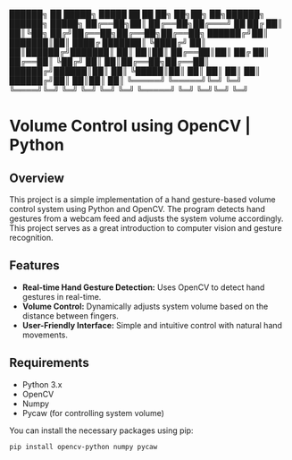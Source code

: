 ██████╗ ██      █████╗   █████ ██   ██     ██╗  ██╗██╗   ██╗██████╗ ██████╗  █████╗
██╔══██╗██║    ██╔══██╗██╔═══╝ ██  ██╔     ██║  ██║╚██╗ ██╔╝██╔══██╗██╔══██╗██╔══██╗
██████╔╝██║    ███████║██║     ████╔       ███████║ ╚████╔╝ ██║  ██║██████╔╝███████║
██║  ██║██║    ██╔══██║██║     ██╔ ██║     ██╔══██║  ╚██╔╝  ██║  ██║██╔══██╗██╔══██║
██████╔╝██████║██║  ██║ ╚█████║██║  ██║    ██║  ██║   ██║   ██████╔╝██║  ██║██║  ██║
╚═════╝ ╚═════╝╚═╝  ╚═╝  ╚════╝╚═╝  ╚═╝    ╚═╝  ╚═╝   ╚═╝   ╚═════╝ ╚═╝  ╚═╝╚═╝  ╚═╝


# Volume Control using OpenCV | Python

## Overview

This project is a simple implementation of a hand gesture-based volume control system using Python and OpenCV. The program detects hand gestures from a webcam feed and adjusts the system volume accordingly. This project serves as a great introduction to computer vision and gesture recognition.

## Features

- **Real-time Hand Gesture Detection:** Uses OpenCV to detect hand gestures in real-time.
- **Volume Control:** Dynamically adjusts system volume based on the distance between fingers.
- **User-Friendly Interface:** Simple and intuitive control with natural hand movements.

## Requirements

- Python 3.x
- OpenCV
- Numpy
- Pycaw (for controlling system volume)

You can install the necessary packages using pip:

```bash
pip install opencv-python numpy pycaw
